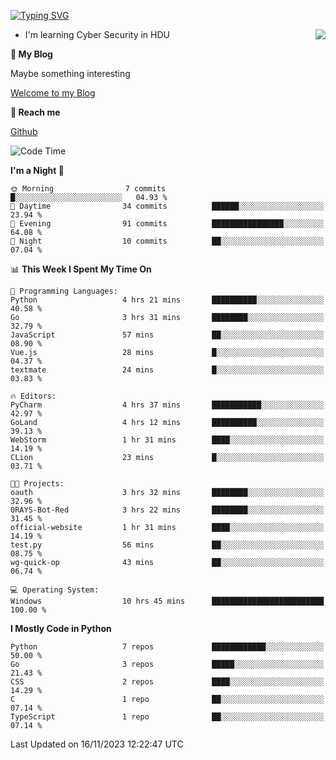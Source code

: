 [![Typing SVG](https://readme-typing-svg.herokuapp.com?font=Fira+Code&pause=1000&random=false&width=450&height=60&lines=Hello+%F0%9F%91%8B%F0%9F%8F%BB;I'm+JBNRZ)](https://git.io/typing-svg)

<a href="#">
  <img align="right" src="https://github-readme-stats.vercel.app/api?username=JBNRZ&show_icons=true&bg_color=15,f2f7fd,E0EAFC" />
</a>

- I'm learning Cyber Security in HDU

 **🌱 My Blog**

Maybe something interesting

[Welcome to my Blog](https://jbnrz.com.cn/)

 **💬 Reach me** 

[Github](https://github.com/JBNRZ)


<!--START_SECTION:waka-->
![Code Time](http://img.shields.io/badge/Code%20Time-92%20hrs%2037%20mins-blue)

**I'm a Night 🦉** 

```text
🌞 Morning                7 commits           █░░░░░░░░░░░░░░░░░░░░░░░░   04.93 % 
🌆 Daytime                34 commits          ██████░░░░░░░░░░░░░░░░░░░   23.94 % 
🌃 Evening                91 commits          ████████████████░░░░░░░░░   64.08 % 
🌙 Night                  10 commits          ██░░░░░░░░░░░░░░░░░░░░░░░   07.04 % 
```


📊 **This Week I Spent My Time On** 

```text
💬 Programming Languages: 
Python                   4 hrs 21 mins       ██████████░░░░░░░░░░░░░░░   40.58 % 
Go                       3 hrs 31 mins       ████████░░░░░░░░░░░░░░░░░   32.79 % 
JavaScript               57 mins             ██░░░░░░░░░░░░░░░░░░░░░░░   08.90 % 
Vue.js                   28 mins             █░░░░░░░░░░░░░░░░░░░░░░░░   04.37 % 
textmate                 24 mins             █░░░░░░░░░░░░░░░░░░░░░░░░   03.83 % 

🔥 Editors: 
PyCharm                  4 hrs 37 mins       ███████████░░░░░░░░░░░░░░   42.97 % 
GoLand                   4 hrs 12 mins       ██████████░░░░░░░░░░░░░░░   39.13 % 
WebStorm                 1 hr 31 mins        ████░░░░░░░░░░░░░░░░░░░░░   14.19 % 
CLion                    23 mins             █░░░░░░░░░░░░░░░░░░░░░░░░   03.71 % 

🐱‍💻 Projects: 
oauth                    3 hrs 32 mins       ████████░░░░░░░░░░░░░░░░░   32.96 % 
0RAYS-Bot-Red            3 hrs 22 mins       ████████░░░░░░░░░░░░░░░░░   31.45 % 
official-website         1 hr 31 mins        ████░░░░░░░░░░░░░░░░░░░░░   14.19 % 
test.py                  56 mins             ██░░░░░░░░░░░░░░░░░░░░░░░   08.75 % 
wg-quick-op              43 mins             ██░░░░░░░░░░░░░░░░░░░░░░░   06.74 % 

💻 Operating System: 
Windows                  10 hrs 45 mins      █████████████████████████   100.00 % 
```

**I Mostly Code in Python** 

```text
Python                   7 repos             ████████████░░░░░░░░░░░░░   50.00 % 
Go                       3 repos             █████░░░░░░░░░░░░░░░░░░░░   21.43 % 
CSS                      2 repos             ████░░░░░░░░░░░░░░░░░░░░░   14.29 % 
C                        1 repo              ██░░░░░░░░░░░░░░░░░░░░░░░   07.14 % 
TypeScript               1 repo              ██░░░░░░░░░░░░░░░░░░░░░░░   07.14 % 
```




 Last Updated on 16/11/2023 12:22:47 UTC
<!--END_SECTION:waka-->
